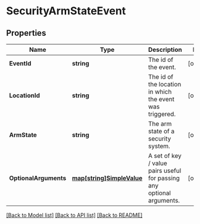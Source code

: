 # SecurityArmStateEvent

## Properties

Name | Type | Description | Notes
------------ | ------------- | ------------- | -------------
**EventId** | **string** | The id of the event. | [optional] 
**LocationId** | **string** | The id of the location in which the event was triggered. | [optional] 
**ArmState** | **string** | The arm state of a security system.  | [optional] 
**OptionalArguments** | [**map[string]SimpleValue**](SimpleValue.md) | A set of key / value pairs useful for passing any optional arguments.  | [optional] 

[[Back to Model list]](../README.md#documentation-for-models) [[Back to API list]](../README.md#documentation-for-api-endpoints) [[Back to README]](../README.md)



